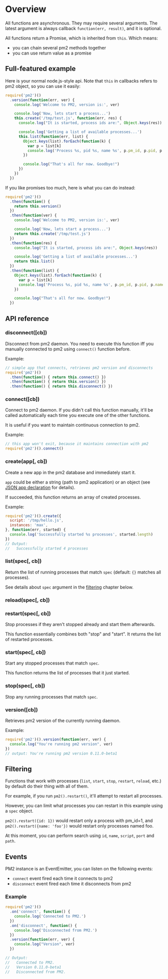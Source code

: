 
# Overview

All functions are asynchronous. They may require several arguments. The latest argument is always callback `function(err, result)`, and it is optional.

All functions return a Promise, which is inherited from `this`. Which means:

 - you can chain several pm2 methods together
 - you can use return value as a promise

## Full-featured example

Here is your normal node.js-style api. Note that `this` in callbacks refers to pm2 object, so you can use it easily:

```js
require('pm2')()
  .version(function(err, ver) {
    console.log('Welcome to PM2, version is:', ver)

    console.log('Now, lets start a process...')
    this.create('/tmp/test.js', function(err, res) {
      console.log("It is started, process ids are:", Object.keys(res))

      console.log('Getting a list of available processes...')
      this.list(function(err, list) {
        Object.keys(list).forEach(function(k) {
          var p = list[k]
          console.log('Process %s, pid %s, name %s', p.pm_id, p.pid, p.name)
        })

        console.log("That's all for now. Goodbye!")
      })
    })
  })
```

If you like promises too much, here is what you can do instead:

```js
require('pm2')()
  .then(function() {
    return this.version()
  })
  .then(function(ver) {
    console.log('Welcome to PM2, version is:', ver)

    console.log('Now, lets start a process...')
    return this.create('/tmp/test.js')
  })
  .then(function(res) {
    console.log("It is started, process ids are:", Object.keys(res))

    console.log('Getting a list of available processes...')
    return this.list()
  })
  .then(function(list) {
    Object.keys(list).forEach(function(k) {
      var p = list[k]
      console.log('Process %s, pid %s, name %s', p.pm_id, p.pid, p.name)
    })

    console.log("That's all for now. Goodbye!")
  })
```

## API reference

### disconnect([cb])

Disconnect from pm2 daemon. You need to execute this function iff you manually connected to pm2 using `connect()` function before.

Example:

```js
// simple app that connects, retrieves pm2 version and disconnects
require('pm2')()
  .then(function() { return this.connect() })
  .then(function() { return this.version() })
  .then(function() { return this.disconnect() })
```

### connect([cb])

Connect to pm2 daemon. If you didn't call this function manually, it'll be called automatically each time you execute one of the other functions.

It is useful if you want to maintain continuous connection to pm2.

Example:

```js
// this app won't exit, because it maintains connection with pm2
require('pm2')().connect()
```

### create(app[, cb])

Create a new app in the pm2 database and immediately start it.

`app` could be either a string (path to pm2 application) or an object (see [JSON app declaration](https://github.com/Unitech/PM2/blob/development/ADVANCED_README.md#a10) for details).

If succeeded, this function returns an array of created processes.

Example:

```js
require('pm2')().create({
  script: '/tmp/hello.js',
  instances: 'max',
}, function(err, started) {
  console.log('Successfully started %s processes', started.length)
})
// Output:
//   Successfully started 4 processes
```

### list(spec[, cb])

Return the list of running processes that match `spec` (default: `{}` matches all processes).

See details about `spec` argument in the [filtering](#filtering) chapter below.

### reload(spec[, cb])



### restart(spec[, cb])

Stop processes if they aren't stopped already and start them afterwards.

This function essentially combines both "stop" and "start". It returns the list of restarted processes.

### start(spec[, cb])

Start any stopped processes that match `spec`.

This function returns the list of processes that it just started.

### stop(spec[, cb])

Stop any running processes that match `spec`.

### version([cb])

Retrieves pm2 version of the currently running daemon.

Example:

```js
require('pm2')().version(function(err, ver) {
  console.log("You're running pm2 version", ver)
})
// output: You're running pm2 version 0.11.0-beta1
```

<a name="filtering"></a>
## Filtering

Functions that work with processes (`list`, `start`, `stop`, `restart`, `reload`, etc.) by default do their thing with all of them.

For example, if you run `pm2().restart()`, it'll attempt to restart all processes.

However, you can limit what processes you can restart in this example using a `spec` object.

`pm2().restart({id: 1})` would restart only a process with pm_id=1, and `pm2().restart({name: 'foo'})` would restart only processes named foo.

At this moment, you can perform search using `id`, `name`, `script`, `port` and `path`.

## Events

PM2 instance is an EventEmitter, you can listen on the following events:

 - `connect` event fired each time it connects to pm2
 - `disconnect` event fired each time it disconnects from pm2

### Example

```js
require('pm2')()
  .on('connect', function() {
    console.log('Connected to PM2.')
  })
  .on('disconnect', function() {
    console.log('Disconnected from PM2.')
  })
  .version(function(err, ver) {
    console.log("Version", ver)
  })

// Output:
//   Connected to PM2.
//   Version 0.11.0-beta1
//   Disconnected from PM2.
```

